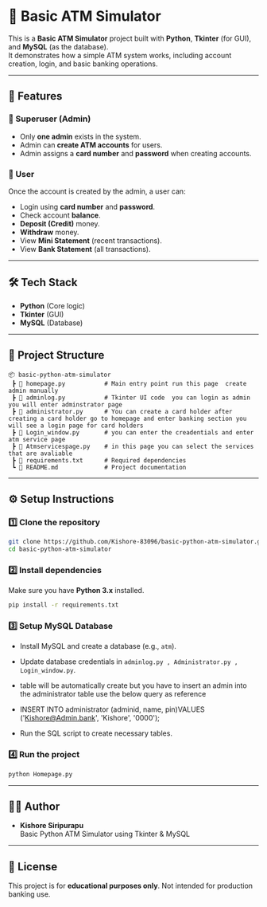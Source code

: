 # 🏦 Basic ATM Simulator

This is a **Basic ATM Simulator** project built with **Python**, **Tkinter** (for GUI), and **MySQL** (as the database).  
It demonstrates how a simple ATM system works, including account creation, login, and basic banking operations.

---

## 🚀 Features

### 🔑 Superuser (Admin)
- Only **one admin** exists in the system.
- Admin can **create ATM accounts** for users.
- Admin assigns a **card number** and **password** when creating accounts.

### 👤 User
Once the account is created by the admin, a user can:
- Login using **card number** and **password**.
- Check account **balance**.
- **Deposit (Credit)** money.
- **Withdraw** money.
- View **Mini Statement** (recent transactions).
- View **Bank Statement** (all transactions).

---

## 🛠️ Tech Stack
- **Python** (Core logic)
- **Tkinter** (GUI)
- **MySQL** (Database)

---

## 📂 Project Structure
```
📦 basic-python-atm-simulator
 ┣ 📜 homepage.py           # Main entry point run this page  create admin manually
 ┣ 📜 adminlog.py           # Tkinter UI code  you can login as admin you will enter adminstrator page
 ┣ 📜 administrator.py      # You can create a card holder after creating a card holder go to homepage and enter banking section you will see a login page for card holders
 ┣ 📜 Login_window.py       # you can enter the creadentials and enter atm service page
 ┣ 📜 Atmservicespage.py    # in this page you can select the services that are avaliable
 ┣ 📜 requirements.txt      # Required dependencies
 ┗ 📜 README.md             # Project documentation
```

---

## ⚙️ Setup Instructions

### 1️⃣ Clone the repository
```bash
git clone https://github.com/Kishore-83096/basic-python-atm-simulator.git
cd basic-python-atm-simulator
```

### 2️⃣ Install dependencies
Make sure you have **Python 3.x** installed.

```bash
pip install -r requirements.txt
```

### 3️⃣ Setup MySQL Database
- Install MySQL and create a database (e.g., `atm`).
- Update database credentials in `adminlog.py , Administrator.py , Login_window.py`.
- table will be automatically create but you have to insert an admin into the administrator table use the below query as reference
- INSERT INTO administrator (adminid, name, pin)VALUES ('Kishore@Admin.bank', 'Kishore', '0000');

- Run the SQL script to create necessary tables.

### 4️⃣ Run the project
```bash
python Homepage.py
```

---

## 👨‍💻 Author
- **Kishore Siripurapu**  
  Basic Python ATM Simulator using Tkinter & MySQL

---

## 📜 License
This project is for **educational purposes only**. Not intended for production banking use.
